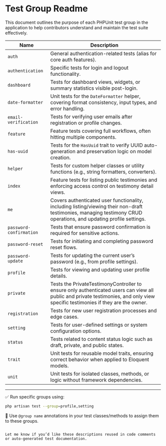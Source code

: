 # Test Group Readme

This document outlines the purpose of each PHPUnit test group in the application to help contributors understand and maintain the test suite effectively.

| Name                    | Description                                                                                                                                                                    |
| ----------------------- | ------------------------------------------------------------------------------------------------------------------------------------------------------------------------------ |
| `auth`                  | General authentication-related tests (alias for core auth features).                                                                                                           |
| `authentication`        | Specific tests for login and logout functionality.                                                                                                                             |
| `dashboard`             | Tests for dashboard views, widgets, or summary statistics visible post-login.                                                                                                  |
| `date-formatter`        | Unit tests for the `DateFormatter` helper, covering format consistency, input types, and error handling.                                                                       |
| `email-verification`    | Tests for verifying user emails after registration or profile changes.                                                                                                         |
| `feature`               | Feature tests covering full workflows, often hitting multiple components.                                                                                                      |
| `has-uuid`              | Tests for the `HasUuid` trait to verify UUID auto-generation and preservation logic on model creation.                                                                         |
| `helper`                | Tests for custom helper classes or utility functions (e.g., string formatters, converters).                                                                                    |
| `index`                 | Feature tests for listing public testimonies and enforcing access control on testimony detail views.                                                                           |
| `me`                    | Covers authenticated user functionality, including listing/viewing their non-draft testimonies, managing testimony CRUD operations, and updating profile settings.             |
| `password-confirmation` | Tests that ensure password confirmation is required for sensitive actions.                                                                                                     |
| `password-reset`        | Tests for initiating and completing password reset flows.                                                                                                                      |
| `password-update`       | Tests for updating the current user’s password (e.g., from profile settings).                                                                                                  |
| `profile`               | Tests for viewing and updating user profile details.                                                                                                                           |
| `private`               | Tests the PrivateTestimonyController to ensure only authenticated users can view all public and private testimonies, and only view specific testimonies if they are the owner. |
| `registration`          | Tests for new user registration processes and edge cases.                                                                                                                      |
| `setting`               | Tests for user-defined settings or system configuration options.                                                                                                               |
| `status`                | Tests related to content status logic such as draft, private, and public states.                                                                                               |
| `trait`                 | Unit tests for reusable model traits, ensuring correct behavior when applied to Eloquent models.                                                                               |
| `unit`                  | Unit tests for isolated classes, methods, or logic without framework dependencies.                                                                                             |

---

✅ Run specific groups using:

```bash
php artisan test --group=profile,setting
```

🧪 Use `@group name` annotations in your test classes/methods to assign them to these groups.

```

Let me know if you’d like these descriptions reused in code comments or auto-generated test documentation.
```
